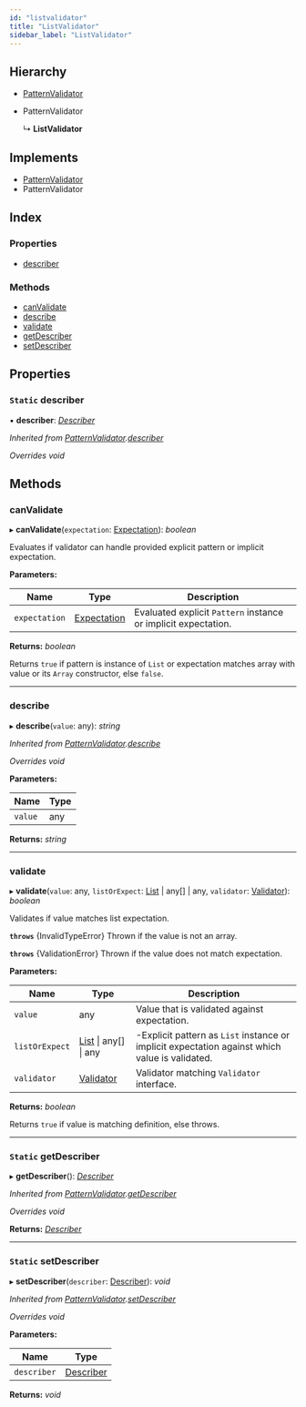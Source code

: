 ```yaml
---
id: "listvalidator"
title: "ListValidator"
sidebar_label: "ListValidator"
---
```


## Hierarchy

* [PatternValidator](patternvalidator.md)

* PatternValidator

  ↳ **ListValidator**

## Implements

* [PatternValidator](../interfaces/types.patternvalidator.md)
* PatternValidator

## Index

### Properties

* [describer](listvalidator.md#static-describer)

### Methods

* [canValidate](listvalidator.md#canvalidate)
* [describe](listvalidator.md#describe)
* [validate](listvalidator.md#validate)
* [getDescriber](listvalidator.md#static-getdescriber)
* [setDescriber](listvalidator.md#static-setdescriber)

## Properties

### `Static` describer

▪ **describer**: *[Describer](../interfaces/types.describer.md)*

*Inherited from [PatternValidator](patternvalidator.md).[describer](patternvalidator.md#static-describer)*

*Overrides void*

## Methods

###  canValidate

▸ **canValidate**(`expectation`: [Expectation](../modules/types.md#expectation)): *boolean*

Evaluates if validator can handle provided explicit pattern or implicit expectation.

**Parameters:**

Name | Type | Description |
------ | ------ | ------ |
`expectation` | [Expectation](../modules/types.md#expectation) | Evaluated explicit `Pattern` instance or implicit expectation. |

**Returns:** *boolean*

Returns `true` if pattern is instance of `List` or expectation matches array with value or its `Array` constructor, else `false`.

___

###  describe

▸ **describe**(`value`: any): *string*

*Inherited from [PatternValidator](patternvalidator.md).[describe](patternvalidator.md#describe)*

*Overrides void*

**Parameters:**

Name | Type |
------ | ------ |
`value` | any |

**Returns:** *string*

___

###  validate

▸ **validate**(`value`: any, `listOrExpect`: [List](list.md) | any[] | any, `validator`: [Validator](../interfaces/types.validator.md)): *boolean*

Validates if value matches list expectation.

**`throws`** {InvalidTypeError}
Thrown if the value is not an array.

**`throws`** {ValidationError}
Thrown if the value does not match expectation.

**Parameters:**

Name | Type | Description |
------ | ------ | ------ |
`value` | any | Value that is validated against expectation. |
`listOrExpect` | [List](list.md) &#124; any[] &#124; any | -Explicit pattern as `List` instance or implicit expectation against which value is validated. |
`validator` | [Validator](../interfaces/types.validator.md) | Validator matching `Validator` interface. |

**Returns:** *boolean*

Returns `true` if value is matching definition, else throws.

___

### `Static` getDescriber

▸ **getDescriber**(): *[Describer](../interfaces/types.describer.md)*

*Inherited from [PatternValidator](patternvalidator.md).[getDescriber](patternvalidator.md#static-getdescriber)*

*Overrides void*

**Returns:** *[Describer](../interfaces/types.describer.md)*

___

### `Static` setDescriber

▸ **setDescriber**(`describer`: [Describer](../interfaces/types.describer.md)): *void*

*Inherited from [PatternValidator](patternvalidator.md).[setDescriber](patternvalidator.md#static-setdescriber)*

*Overrides void*

**Parameters:**

Name | Type |
------ | ------ |
`describer` | [Describer](../interfaces/types.describer.md) |

**Returns:** *void*
